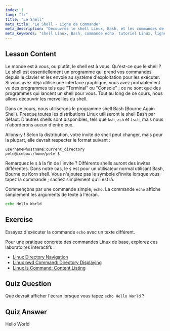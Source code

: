 ```yaml
---
index: 1
lang: "fr"
title: "Le Shell"
meta_title: "Le Shell - Ligne de Commande"
meta_description: "Découvrez le shell Linux, Bash, et les commandes de base comme 'echo'. Comprenez les invites de shell et commencez votre parcours Linux avec ce guide convivial pour débutants."
meta_keywords: "shell Linux, Bash, commande echo, tutoriel Linux, ligne de commande, Linux pour débutants, invite de shell, guide Linux"
---
```


## Lesson Content

Le monde est à vous, ou plutôt, le shell est à vous. Qu'est-ce que le shell ? Le shell est essentiellement un programme qui prend vos commandes depuis le clavier et les envoie au système d'exploitation pour les exécuter. Si vous avez déjà utilisé une interface graphique, vous avez probablement vu des programmes tels que "Terminal" ou "Console" ; ce ne sont que des programmes qui lancent un shell pour vous. Tout au long de ce cours, nous allons découvrir les merveilles du shell.

Dans ce cours, nous utiliserons le programme shell Bash (Bourne Again Shell). Presque toutes les distributions Linux utiliseront le shell Bash par défaut. D'autres shells sont disponibles, tels que `ksh`, `zsh` et `tsch`, mais nous n'aborderons aucun d'entre eux.

Allons-y ! Selon la distribution, votre invite de shell peut changer, mais pour la plupart, elle devrait respecter le format suivant :

```plaintext
username@hostname:current_directory
pete@icebox:/home/pete $
```

Remarquez le `$` à la fin de l'invite ? Différents shells auront des invites différentes. Dans notre cas, le `$` est pour un utilisateur normal utilisant Bash, Bourne ou Korn shell. Vous n'ajoutez pas le symbole d'invite lorsque vous tapez la commande ; sachez simplement qu'il est là.

Commençons par une commande simple, `echo`. La commande `echo` affiche simplement les arguments de texte à l'écran.

```bash
echo Hello World
```

## Exercise

Essayez d'exécuter la commande `echo` avec un texte différent.

Pour une pratique concrète des commandes Linux de base, explorez ces laboratoires interactifs :

- [Linux Directory Navigation](https://labex.io/fr/labs/linux-directory-navigation-387844)
- [Linux pwd Command: Directory Displaying](https://labex.io/fr/labs/linux-linux-pwd-command-directory-displaying-209734)
- [Linux ls Command: Content Listing](https://labex.io/fr/labs/linux-linux-ls-command-content-listing-219205)

## Quiz Question

Que devrait afficher l'écran lorsque vous tapez `echo Hello World` ?

## Quiz Answer

Hello World
